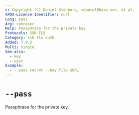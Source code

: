 ```yaml
---
c: Copyright (C) Daniel Stenberg, <daniel@haxx.se>, et al.
SPDX-License-Identifier: curl
Long: pass
Arg: <phrase>
Help: Passphrase for the private key
Protocols: SSH TLS
Category: ssh tls auth
Added: 7.9.3
Multi: single
See-also:
  - key
  - user
Example:
  - --pass secret --key file $URL
---
```


# `--pass`

Passphrase for the private key.
